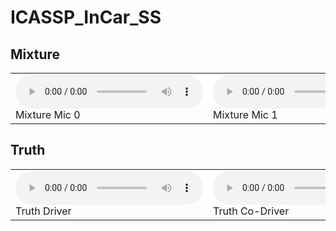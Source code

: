 # ICASSP_InCar_SS



## Mixture

<table>
  <tr>
    <td>
      <audio controls>
        <source src="./Audio_samples/MusicTruth_0_set1.wav" type="audio/mpeg">
        Your browser does not support the audio element.
      </audio>
      <figcaption> Mixture Mic 0 </figcaption>
    </td>
    <td>
      <audio controls>
        <source src="audio2.mp3" type="audio/mpeg">
        Your browser does not support the audio element.
      </audio>
      <figcaption> Mixture Mic 1 </figcaption>
    </td>
    <td>
      <audio controls>
        <source src="audio3.mp3" type="audio/mpeg">
        Your browser does not support the audio element.
      </audio>
      <figcaption> Mixture Mic 2 </figcaption>
    </td>
    <td>
      <audio controls>
        <source src="audio4.mp3" type="audio/mpeg">
        Your browser does not support the audio element.
      </audio>
      <figcaption> Mixture Mic 3 </figcaption>
    </td>
  </tr>
</table>

## Truth

<table>
  <tr>
    <td>
      <audio controls>
        <source src="audio1.mp3" type="audio/mpeg">
        Your browser does not support the audio element.
      </audio>
      <figcaption> Truth Driver </figcaption>
    </td>
    <td>
      <audio controls>
        <source src="audio2.mp3" type="audio/mpeg">
        Your browser does not support the audio element.
      </audio>
      <figcaption> Truth  Co-Driver </figcaption>
    </td>
    <td>
      <audio controls>
        <source src="audio3.mp3" type="audio/mpeg">
        Your browser does not support the audio element.
      </audio>
      <figcaption> Truth  Passenger </figcaption>
    </td>
    <td>
      <audio controls>
        <source src="audio4.mp3" type="audio/mpeg">
        Your browser does not support the audio element.
      </audio>
      <figcaption> Truth  Co-Passenger </figcaption>
    </td>
  </tr>
</table>








